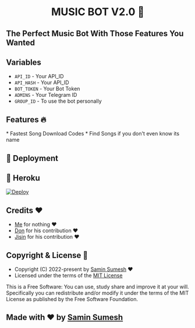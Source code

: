 <h1 align="center">MUSIC BOT V2.0 🎵</h1>

## The Perfect Music Bot With Those Features You Wanted

## Variables

* `API_ID` - Your API_ID
* `API_HASH` - Your API_ID
* `BOT_TOKEN` - Your Bot Token
* `ADMINS` - Your Telegram ID
* `GROUP_ID` - To use the bot personally

<h2> Features 🔥 </h2>
* Fastest Song Download Codes
* Find Songs if you don't even know its name

## 🚀 Deployment

## 💜 Heroku

[![Deploy](https://www.herokucdn.com/deploy/button.svg)](https://heroku.com/deploy?template=https://github.com/saminsumesh/musicbot)

## Credits ❤️
* [Me](https://t.me/PaulWalker_TG) for nothing ❤️
* [Don](https://t.me/don_sflix) for his contribution ❤️
* [Jisin](https://t.me/jisin_idk) for his contribution ❤️

## Copyright & License 👮

 - Copyright (C) 2022-present by [Samin Sumesh](github.com/saminsumesh) ❤️️
 - Licensed under the terms of the [MIT License](https://github.com/saminsumesh/MusicBot/blob/main/LICENSE)
    
This is a Free Software: You can use, study share and improve it at your will. Specifically you can redistribute and/or modify it under the terms of the MIT License as published by the Free Software Foundation.    
## Made with ♥️ by [Samin Sumesh](https://t.me/SaminSumesh)
